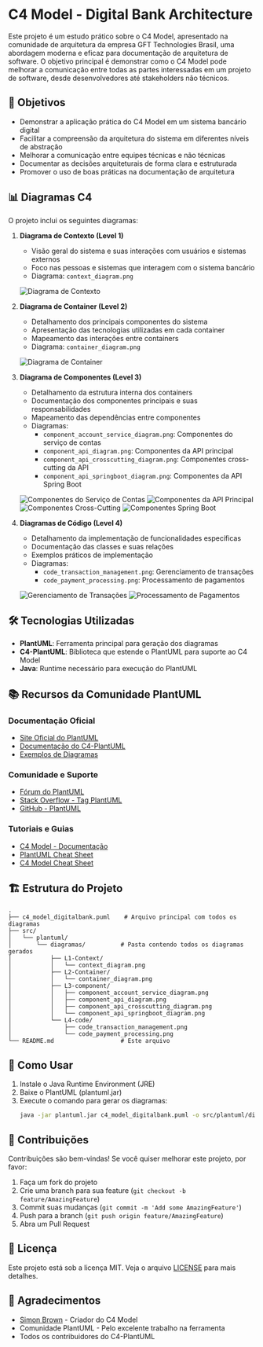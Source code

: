 # C4 Model - Digital Bank Architecture

Este projeto é um estudo prático sobre o C4 Model, apresentado na comunidade de arquitetura da empresa GFT Technologies Brasil, uma abordagem moderna e eficaz para documentação de arquitetura de software. O objetivo principal é demonstrar como o C4 Model pode melhorar a comunicação entre todas as partes interessadas em um projeto de software, desde desenvolvedores até stakeholders não técnicos.

## 🎯 Objetivos

- Demonstrar a aplicação prática do C4 Model em um sistema bancário digital
- Facilitar a compreensão da arquitetura do sistema em diferentes níveis de abstração
- Melhorar a comunicação entre equipes técnicas e não técnicas
- Documentar as decisões arquiteturais de forma clara e estruturada
- Promover o uso de boas práticas na documentação de arquitetura

## 📊 Diagramas C4

O projeto inclui os seguintes diagramas:

1. **Diagrama de Contexto (Level 1)**
   - Visão geral do sistema e suas interações com usuários e sistemas externos
   - Foco nas pessoas e sistemas que interagem com o sistema bancário
   - Diagrama: `context_diagram.png`
   
   ![Diagrama de Contexto](src/plantuml/diagramas/L1-Context/context_diagram.png)

2. **Diagrama de Container (Level 2)**
   - Detalhamento dos principais componentes do sistema
   - Apresentação das tecnologias utilizadas em cada container
   - Mapeamento das interações entre containers
   - Diagrama: `container_diagram.png`
   
   ![Diagrama de Container](src/plantuml/diagramas/L2-Container/container_diagram.png)

3. **Diagrama de Componentes (Level 3)**
   - Detalhamento da estrutura interna dos containers
   - Documentação dos componentes principais e suas responsabilidades
   - Mapeamento das dependências entre componentes
   - Diagramas:
     - `component_account_service_diagram.png`: Componentes do serviço de contas
     - `component_api_diagram.png`: Componentes da API principal
     - `component_api_crosscutting_diagram.png`: Componentes cross-cutting da API
     - `component_api_springboot_diagram.png`: Componentes da API Spring Boot
   
   ![Componentes do Serviço de Contas](src/plantuml/diagramas/L3-component/component_account_service_diagram.png)
   ![Componentes da API Principal](src/plantuml/diagramas/L3-component/component_api_diagram.png)
   ![Componentes Cross-Cutting](src/plantuml/diagramas/L3-component/component_api_crosscutting_diagram.png)
   ![Componentes Spring Boot](src/plantuml/diagramas/L3-component/component_api_springboot_diagram.png)

4. **Diagramas de Código (Level 4)**
   - Detalhamento da implementação de funcionalidades específicas
   - Documentação das classes e suas relações
   - Exemplos práticos de implementação
   - Diagramas:
     - `code_transaction_management.png`: Gerenciamento de transações
     - `code_payment_processing.png`: Processamento de pagamentos
   
   ![Gerenciamento de Transações](src/plantuml/diagramas/L4-code/code_transaction_management.png)
   ![Processamento de Pagamentos](src/plantuml/diagramas/L4-code/code_payment_processing.png)

## 🛠️ Tecnologias Utilizadas

- **PlantUML**: Ferramenta principal para geração dos diagramas
- **C4-PlantUML**: Biblioteca que estende o PlantUML para suporte ao C4 Model
- **Java**: Runtime necessário para execução do PlantUML

## 📚 Recursos da Comunidade PlantUML

### Documentação Oficial
- [Site Oficial do PlantUML](https://plantuml.com/)
- [Documentação do C4-PlantUML](https://github.com/plantuml-stdlib/C4-PlantUML)
- [Exemplos de Diagramas](https://plantuml.com/examples)

### Comunidade e Suporte
- [Fórum do PlantUML](https://forum.plantuml.net/)
- [Stack Overflow - Tag PlantUML](https://stackoverflow.com/questions/tagged/plantuml)
- [GitHub - PlantUML](https://github.com/plantuml/plantuml)

### Tutoriais e Guias
- [C4 Model - Documentação](https://c4model.com/)
- [PlantUML Cheat Sheet](https://plantuml.com/cheat-sheet)
- [C4 Model Cheat Sheet](https://github.com/plantuml-stdlib/C4-PlantUML/blob/master/samples/C4_Container%20Diagram%20Sample.md)

## 🏗️ Estrutura do Projeto

```
.
├── c4_model_digitalbank.puml    # Arquivo principal com todos os diagramas
├── src/
│   └── plantuml/
│       └── diagramas/          # Pasta contendo todos os diagramas gerados
│           ├── L1-Context/
│           │   └── context_diagram.png
│           ├── L2-Container/
│           │   └── container_diagram.png
│           ├── L3-component/
│           │   ├── component_account_service_diagram.png
│           │   ├── component_api_diagram.png
│           │   ├── component_api_crosscutting_diagram.png
│           │   └── component_api_springboot_diagram.png
│           └── L4-code/
│               ├── code_transaction_management.png
│               └── code_payment_processing.png
└── README.md                   # Este arquivo
```

## 🚀 Como Usar

1. Instale o Java Runtime Environment (JRE)
2. Baixe o PlantUML (plantuml.jar)
3. Execute o comando para gerar os diagramas:
   ```bash
   java -jar plantuml.jar c4_model_digitalbank.puml -o src/plantuml/diagramas
   ```

## 🤝 Contribuições

Contribuições são bem-vindas! Se você quiser melhorar este projeto, por favor:

1. Faça um fork do projeto
2. Crie uma branch para sua feature (`git checkout -b feature/AmazingFeature`)
3. Commit suas mudanças (`git commit -m 'Add some AmazingFeature'`)
4. Push para a branch (`git push origin feature/AmazingFeature`)
5. Abra um Pull Request

## 📝 Licença

Este projeto está sob a licença MIT. Veja o arquivo [LICENSE](LICENSE) para mais detalhes.

## 🙏 Agradecimentos

- [Simon Brown](https://simonbrown.je/) - Criador do C4 Model
- Comunidade PlantUML - Pelo excelente trabalho na ferramenta
- Todos os contribuidores do C4-PlantUML 